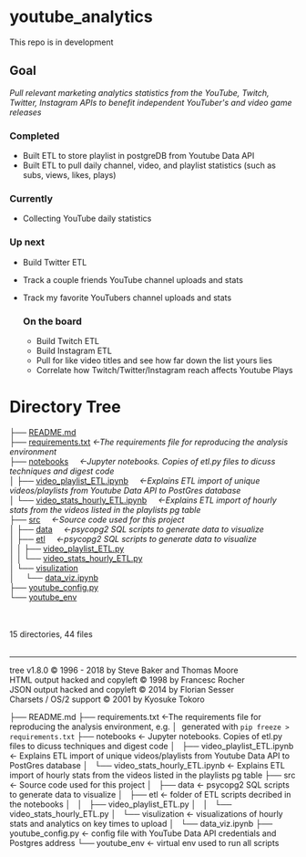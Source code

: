 # youtube_analytics
This repo is in development

## Goal 
*Pull relevant marketing analytics statistics from the YouTube, Twitch, Twitter, Instagram APIs to benefit independent YouTuber's and video game releases*

  ### Completed
  - Built ETL to store playlist in postgreDB from Youtube Data API
  - Built ETL to pull daily channel, video, and playlist statistics (such as subs, views, likes, plays)

  ### Currently
  - Collecting YouTube daily statistics 

  ### Up next 
  - Build Twitter ETL 
  - Track a couple friends YouTube channel uploads and stats
  - Track my favorite YouTubers channel uploads and stats
  

    ### On the board
    - Build Twitch ETL 
    - Build Instagram ETL 
    - Pull for like video titles and see how far down the list yours lies
    - Correlate how Twitch/Twitter/Instagram reach affects Youtube Plays

<!DOCTYPE html>
<html>
<head>
 <meta http-equiv="Content-Type" content="text/html; charset=UTF-8">
 <meta name="Author" content="Made by 'tree'">
 <meta name="GENERATOR" content="$Version: $ tree v1.8.0 (c) 1996 - 2018 by Steve Baker, Thomas Moore, Francesc Rocher, Florian Sesser, Kyosuke Tokoro $">
  <!-- 
  BODY { font-family : ariel, monospace, sans-serif; }
  P { font-weight: normal; font-family : ariel, monospace, sans-serif; color: black; background-color: transparent;}
  B { font-weight: normal; color: black; background-color: transparent;}
  A:visited { font-weight : normal; text-decoration : none; background-color : transparent; margin : 0px 0px 0px 0px; padding : 0px 0px 0px 0px; display: inline; }
  A:link    { font-weight : normal; text-decoration : none; margin : 0px 0px 0px 0px; padding : 0px 0px 0px 0px; display: inline; }
  A:hover   { color : #000000; font-weight : normal; text-decoration : underline; background-color : yellow; margin : 0px 0px 0px 0px; padding : 0px 0px 0px 0px; display: inline; }
  A:active  { color : #000000; font-weight: normal; background-color : transparent; margin : 0px 0px 0px 0px; padding : 0px 0px 0px 0px; display: inline; }
  .VERSION { font-size: small; font-family : arial, sans-serif; }
  .NORM  { color: black;  background-color: transparent;}
  .FIFO  { color: purple; background-color: transparent;}
  .CHAR  { color: yellow; background-color: transparent;}
  .DIR   { color: blue;   background-color: transparent;}
  .BLOCK { color: yellow; background-color: transparent;}
  .LINK  { color: aqua;   background-color: transparent;}
  .SOCK  { color: fuchsia;background-color: transparent;}
  .EXEC  { color: green;  background-color: transparent;}
  -->
</head>
<body>
	<h1>Directory Tree</h1><p>
	├── <a href=".//README.md">README.md</a> <br>
	├── <a href=".//requirements.txt">requirements.txt</a> &#09; <i> <-The requirements file for reproducing the analysis environment</i> <br>
	├── <a href=".//notebooks/">notebooks</a> &nbsp;&nbsp;&nbsp; <i> <-Jupyter notebooks. Copies of etl.py files to dicuss techniques and digest code</i> <br>
	│   ├── <a href=".//notebooks/video_playlist_ETL.ipynb">video_playlist_ETL.ipynb</a> &nbsp;&nbsp;&nbsp; <i> <-Explains ETL import of unique videos/playlists from Youtube Data API to PostGres database</i> <br>
	│   └── <a href=".//notebooks/video_stats_hourly_ETL.ipynb">video_stats_hourly_ETL.ipynb</a> &nbsp;&nbsp;&nbsp; <i> <-Explains ETL import of hourly stats from the videos listed in the playlists pg table</i> <br>
	├── <a href=".//src/">src</a> &nbsp;&nbsp;&nbsp; <i> <-Source code used for this project</i> <br>
	│   ├── <a href=".//src/data/">data</a> &nbsp;&nbsp;&nbsp; <i> <-psycopg2 SQL scripts to generate data to visualize</i> <br>
	│   ├── <a href=".//src/etl/">etl</a> &nbsp;&nbsp;&nbsp; <i> <-psycopg2 SQL scripts to generate data to visualize</i> <br>
	│   │   ├── <a href=".//src/etl/video_playlist_ETL.py">video_playlist_ETL.py</a><br>
	│   │   └── <a href=".//src/etl/video_stats_hourly_ETL.py">video_stats_hourly_ETL.py</a><br>
	│   └── <a href=".//src/visulization/">visulization</a><br>
	│   &nbsp;&nbsp;&nbsp; └── <a href=".//src/visulization/data_viz.ipynb">data_viz.ipynb</a><br>
	├── <a href=".//youtube_config.py">youtube_config.py</a><br>
	└── <a href=".//youtube_env/">youtube_env</a><br>
	<br><br>
	</p>
	<p>

15 directories, 44 files
	<br><br>
	</p>
	<hr>
	<p class="VERSION">
		 tree v1.8.0 © 1996 - 2018 by Steve Baker and Thomas Moore <br>
		 HTML output hacked and copyleft © 1998 by Francesc Rocher <br>
		 JSON output hacked and copyleft © 2014 by Florian Sesser <br>
		 Charsets / OS/2 support © 2001 by Kyosuke Tokoro
	</p>
</body>
</html>





├── README.md
├── requirements.txt                    <-The requirements file for reproducing the analysis environment, e.g.
│                                          generated with `pip freeze > requirements.txt`
├── notebooks                           <- Jupyter notebooks. Copies of etl.py files to dicuss techniques and digest code
│   ├── video_playlist_ETL.ipynb        <- Explains ETL import of unique videos/playlists from Youtube Data API to PostGres database
│   └── video_stats_hourly_ETL.ipynb    <- Explains ETL import of hourly stats from the videos listed in the playlists pg table
├── src                                 <- Source code used for this project
│   ├── data                            <- psycopg2 SQL scripts to generate data to visualize
│   ├── etl                             <- folder of ETL scripts decribed in the notebooks
│   │   ├── video_playlist_ETL.py
│   │   └── video_stats_hourly_ETL.py
│   └── visulization                    <- visualizations of hourly stats and analytics on key times to upload
│       └── data_viz.ipynb
├── youtube_config.py                   <- config file with YouTube Data API credentials and Postgres address
└── youtube_env                         <- virtual env used to run all scripts

